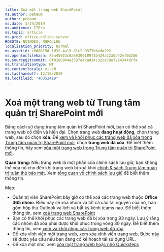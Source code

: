 ```yaml
---
title: Xoá một trang web SharePoint
ms.author: pebaum
author: pebaum
ms.date: 1/24/2019
ms.audience: ITPro
ms.topic: article
ms.prod: office-online-server
ROBOTS: NOINDEX, NOFOLLOW
localization_priority: Normal
ms.assetid: c060815d-1d3f-4a13-81c2-0377bbeda202
ms.openlocfilehash: 75a4502dc0a68309189f1b424a22a5b42ef0b256
ms.sourcegitcommit: 0f0186044a3597e42ad14c32ca58e7224344dcfa
ms.translationtype: MT
ms.contentlocale: vi-VN
ms.lasthandoff: 12/15/2019
ms.locfileid: "40052419"
---
```

# <a name="delete-a-site-from-the-new-sharepoint-admin-center"></a>Xoá một trang web từ Trung tâm quản trị SharePoint mới

Bằng cách sử dụng trung tâm quản trị SharePoint mới, bạn có thể xoá cả trang web cổ điển và hiện đại. Chọn trang web **đang hoạt động**, chọn trang web, sau đó chọn **xóa**. Để [xem và khôi phục các trang web đã xóa trong Trung tâm quản trị SharePoint mới](https://docs.microsoft.com/sharepoint/view-and-restore-deleted-sites-in-new-admin-center), chọn **trang web đã xóa**. Để biết thêm thông tin, hãy xem [xóa một trang web trong Trung tâm quản trị SharePoint mới](https://docs.microsoft.com/sharepoint/delete-site-collection#delete-a-site-in-the-new-sharepoint-admin-center).

**Quan trọng:** Nếu trang web là một phần của chính sách lưu giữ, bạn không thể xoá nó cho đến khi trang web bị xoá khỏi [chính &amp; sách Trung tâm quản trị tuân thủ bảo mật](https://protection.office.com/?rfr=AdminCenter#/homepage). Xem [tổng quan về chính sách lưu giữ](https://docs.microsoft.com/office365/securitycompliance/retention-policies#content-in-onedrive-accounts-and-sharepoint-sites) để biết thêm thông tin. 

Mẹo:
- Quản trị viên SharePoint bây giờ có thể xoá các trang web thuộc **Office 365 nhóm**. Điều này sẽ xóa nhóm và tất cả các tài nguyên của nó, bao gồm hộp thư Outlook và lịch và bất kỳ kênh teams nào. Để biết thêm thông tin, xem [xoá trang web SharePoint](https://docs.microsoft.com/sharepoint/manage-sites-in-new-admin-center#delete-a-site)
- Bạn có thể khôi phục các trang web đã bị xóa trong 93 ngày. Lưu ý rằng các nhóm đã xóa phải được khôi phục trong vòng 30 ngày. Để biết thêm thông tin, xem [xem và khôi phục các trang web đã xóa](https://docs.microsoft.com/sharepoint/view-and-restore-deleted-sites-in-new-admin-center).
- Để xóa vĩnh viễn một trang web, xem [xóa vĩnh viễn trang web](https://docs.microsoft.com/sharepoint/delete-site-collection#permanently-delete-a-site). Bước này sẽ được yêu cầu nếu bạn đang có kế hoạch tái sử dụng URL. 
- Để xóa một nhỏ, xem [xóa một trang web hoặc nhỏ Quicksteps](https://support.office.com/article/Delete-a-SharePoint-site-or-subsite-bc37b743-0cef-475e-9a8c-8fc4d40179fb#__bkmkshortcut)
